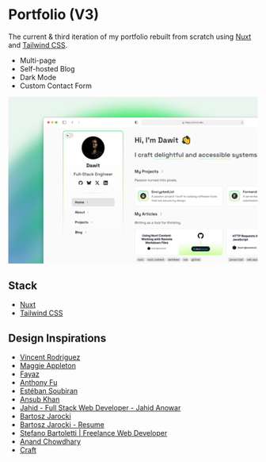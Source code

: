 # Portfolio (V3)

The current & third iteration of my portfolio rebuilt from scratch using [Nuxt](https://nuxt.com/) and [Tailwind CSS](https://tailwindcss.com/).

- Multi-page
- Self-hosted Blog
- Dark Mode
- Custom Contact Form

![Screenshot](/public/screenshot.png)

## Stack

- [Nuxt](https://nuxt.com/)
- [Tailwind CSS](https://tailwindcss.com/)

## Design Inspirations

- [Vincent Rodriguez](https://www.rmoon.me/#)
- [Maggie Appleton](https://maggieappleton.com/)
- [Fayaz](https://fayazahmed.com/)
- [Anthony Fu](https://antfu.me/)
- [Estéban Soubiran](https://soubiran.dev)
- [Ansub Khan](https://ansubkhan.com)
- [Jahid - Full Stack Web Developer - Jahid Anowar](https://jahid.dev)
- [Bartosz Jarocki](https://jarocki.me)
- [Bartosz Jarocki - Resume](https://cv.jarocki.me)
- [Stefano Bartoletti | Freelance Web Developer](https://www.stefanobartoletti.it)
- [Anand Chowdhary](https://anandchowdhary.com)
- [Craft](https://rauno.me/craft)
